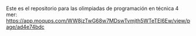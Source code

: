 Este es el repositorio para las olimpiadas de programación en técnica 4
mer: https://app.moqups.com/WW8jzTwG68w7MDswTvmjth5WTeTEl6Ew/view/page/ad4e74bdc

